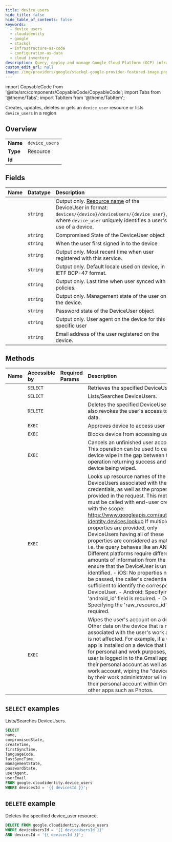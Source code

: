 ```yaml
---
title: device_users
hide_title: false
hide_table_of_contents: false
keywords:
  - device_users
  - cloudidentity
  - google
  - stackql
  - infrastructure-as-code
  - configuration-as-data
  - cloud inventory
description: Query, deploy and manage Google Cloud Platform (GCP) infrastructure and resources using SQL
custom_edit_url: null
image: /img/providers/google/stackql-google-provider-featured-image.png
---
```


import CopyableCode from '@site/src/components/CopyableCode/CopyableCode';
import Tabs from '@theme/Tabs';
import TabItem from '@theme/TabItem';

Creates, updates, deletes or gets an <code>device_user</code> resource or lists <code>device_users</code> in a region

## Overview
<table><tbody>
<tr><td><b>Name</b></td><td><code>device_users</code></td></tr>
<tr><td><b>Type</b></td><td>Resource</td></tr>
<tr><td><b>Id</b></td><td><CopyableCode code="google.cloudidentity.device_users" /></td></tr>
</tbody></table>

## Fields
| Name | Datatype | Description |
|:-----|:---------|:------------|
| <CopyableCode code="name" /> | `string` | Output only. [Resource name](https://cloud.google.com/apis/design/resource_names) of the DeviceUser in format: `devices/{device}/deviceUsers/{device_user}`, where `device_user` uniquely identifies a user's use of a device. |
| <CopyableCode code="compromisedState" /> | `string` | Compromised State of the DeviceUser object |
| <CopyableCode code="createTime" /> | `string` | When the user first signed in to the device |
| <CopyableCode code="firstSyncTime" /> | `string` | Output only. Most recent time when user registered with this service. |
| <CopyableCode code="languageCode" /> | `string` | Output only. Default locale used on device, in IETF BCP-47 format. |
| <CopyableCode code="lastSyncTime" /> | `string` | Output only. Last time when user synced with policies. |
| <CopyableCode code="managementState" /> | `string` | Output only. Management state of the user on the device. |
| <CopyableCode code="passwordState" /> | `string` | Password state of the DeviceUser object |
| <CopyableCode code="userAgent" /> | `string` | Output only. User agent on the device for this specific user |
| <CopyableCode code="userEmail" /> | `string` | Email address of the user registered on the device. |

## Methods
| Name | Accessible by | Required Params | Description |
|:-----|:--------------|:----------------|:------------|
| <CopyableCode code="get" /> | `SELECT` | <CopyableCode code="deviceUsersId, devicesId" /> | Retrieves the specified DeviceUser |
| <CopyableCode code="list" /> | `SELECT` | <CopyableCode code="devicesId" /> | Lists/Searches DeviceUsers. |
| <CopyableCode code="delete" /> | `DELETE` | <CopyableCode code="deviceUsersId, devicesId" /> | Deletes the specified DeviceUser. This also revokes the user's access to device data. |
| <CopyableCode code="approve" /> | `EXEC` | <CopyableCode code="deviceUsersId, devicesId" /> | Approves device to access user data. |
| <CopyableCode code="block" /> | `EXEC` | <CopyableCode code="deviceUsersId, devicesId" /> | Blocks device from accessing user data |
| <CopyableCode code="cancel_wipe" /> | `EXEC` | <CopyableCode code="deviceUsersId, devicesId" /> | Cancels an unfinished user account wipe. This operation can be used to cancel device wipe in the gap between the wipe operation returning success and the device being wiped. |
| <CopyableCode code="lookup" /> | `EXEC` | <CopyableCode code="devicesId" /> | Looks up resource names of the DeviceUsers associated with the caller's credentials, as well as the properties provided in the request. This method must be called with end-user credentials with the scope: https://www.googleapis.com/auth/cloud-identity.devices.lookup If multiple properties are provided, only DeviceUsers having all of these properties are considered as matches - i.e. the query behaves like an AND. Different platforms require different amounts of information from the caller to ensure that the DeviceUser is uniquely identified. - iOS: No properties need to be passed, the caller's credentials are sufficient to identify the corresponding DeviceUser. - Android: Specifying the 'android_id' field is required. - Desktop: Specifying the 'raw_resource_id' field is required. |
| <CopyableCode code="wipe" /> | `EXEC` | <CopyableCode code="deviceUsersId, devicesId" /> | Wipes the user's account on a device. Other data on the device that is not associated with the user's work account is not affected. For example, if a Gmail app is installed on a device that is used for personal and work purposes, and the user is logged in to the Gmail app with their personal account as well as their work account, wiping the "deviceUser" by their work administrator will not affect their personal account within Gmail or other apps such as Photos. |

## `SELECT` examples

Lists/Searches DeviceUsers.

```sql
SELECT
name,
compromisedState,
createTime,
firstSyncTime,
languageCode,
lastSyncTime,
managementState,
passwordState,
userAgent,
userEmail
FROM google.cloudidentity.device_users
WHERE devicesId = '{{ devicesId }}'; 
```

## `DELETE` example

Deletes the specified device_user resource.

```sql
DELETE FROM google.cloudidentity.device_users
WHERE deviceUsersId = '{{ deviceUsersId }}'
AND devicesId = '{{ devicesId }}';
```
